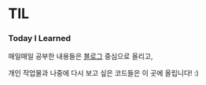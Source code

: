 # TIL

### Today I Learned  

매일매일 공부한 내용들은 [블로그](http://JihyunGong.github.io/) 중심으로 올리고,  

개인 작업물과 나중에 다시 보고 싶은 코드들은 이 곳에 올립니다! :)
